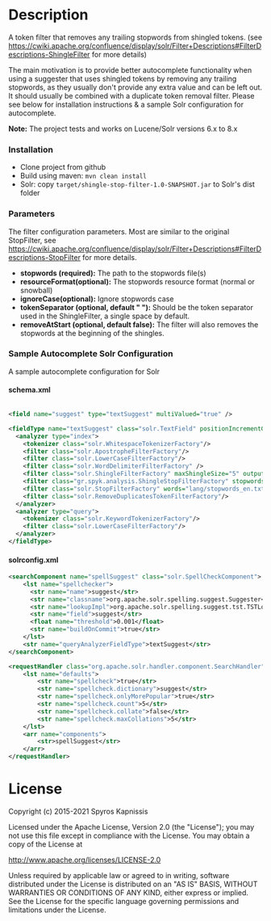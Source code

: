 # Description

A token filter that removes any trailing stopwords from shingled tokens. (see https://cwiki.apache.org/confluence/display/solr/Filter+Descriptions#FilterDescriptions-ShingleFilter for more details)

The main motivation is to provide better autocomplete functionality when using a suggester that uses shingled tokens by removing any trailing stopwords, as they usually don't provide any extra value and can be left out. It should usually be combined with a duplicate token removal filter. Please see below for installation instructions & a sample Solr configuration for autocomplete.

**Note:** The project tests and works on Lucene/Solr versions 6.x to 8.x

### Installation

- Clone project from github
- Build using maven: `mvn clean install`
- Solr: copy `target/shingle-stop-filter-1.0-SNAPSHOT.jar` to Solr's dist folder

### Parameters

The filter configuration parameters. Most are similar to the original StopFilter, see https://cwiki.apache.org/confluence/display/solr/Filter+Descriptions#FilterDescriptions-StopFilter for more details.
- **stopwords (required):** The path to the stopwords file(s)
- **resourceFormat(optional):** The stopwords resource format (normal or snowball)
- **ignoreCase(optional):** Ignore stopwords case
- **tokenSeparator (optional, default " "):** Should be the token separator used in the ShingleFilter, a single space by default.
- **removeAtStart (optional, default false):** The filter will also removes the stopwords at the beginning of the shingles.

### Sample Autocomplete Solr Configuration
A sample autocomplete configuration for Solr

#### schema.xml

```xml

<field name="suggest" type="textSuggest" multiValued="true" />

<fieldType name="textSuggest" class="solr.TextField" positionIncrementGap="100" >
  <analyzer type="index">
    <tokenizer class="solr.WhitespaceTokenizerFactory"/>
    <filter class="solr.ApostropheFilterFactory"/>
    <filter class="solr.LowerCaseFilterFactory"/>
    <filter class="solr.WordDelimiterFilterFactory" />
    <filter class="solr.ShingleFilterFactory" maxShingleSize="5" outputUnigrams="true" />
    <filter class="gr.spyk.analysis.ShingleStopFilterFactory" stopwords="lang/stopwords_ff.txt" tokenSeparator=" " />
    <filter class="solr.StopFilterFactory" words="lang/stopwords_en.txt" ignoreCase="true" />
    <filter class="solr.RemoveDuplicatesTokenFilterFactory"/>
  </analyzer>
  <analyzer type="query">
    <tokenizer class="solr.KeywordTokenizerFactory"/>
    <filter class="solr.LowerCaseFilterFactory"/>
  </analyzer>
</fieldType>
```

#### solrconfig.xml

```xml
<searchComponent name="spellSuggest" class="solr.SpellCheckComponent">
    <lst name="spellchecker">
      <str name="name">suggest</str>
      <str name="classname">org.apache.solr.spelling.suggest.Suggester</str>
      <str name="lookupImpl">org.apache.solr.spelling.suggest.tst.TSTLookup</str>
      <str name="field">suggest</str>
      <float name="threshold">0.001</float>
      <str name="buildOnCommit">true</str>
    </lst>
    <str name="queryAnalyzerFieldType">textSuggest</str>
</searchComponent>

<requestHandler class="org.apache.solr.handler.component.SearchHandler" name="/spellSuggest">
    <lst name="defaults">
        <str name="spellcheck">true</str>
        <str name="spellcheck.dictionary">suggest</str>
        <str name="spellcheck.onlyMorePopular">true</str>
        <str name="spellcheck.count">5</str>
        <str name="spellcheck.collate">false</str>
        <str name="spellcheck.maxCollations">5</str>
    </lst>
    <arr name="components">
        <str>spellSuggest</str>
    </arr>
</requestHandler>
```

# License

Copyright (c) 2015-2021 Spyros Kapnissis

Licensed under the Apache License, Version 2.0 (the "License");
you may not use this file except in compliance with the License.
You may obtain a copy of the License at

   http://www.apache.org/licenses/LICENSE-2.0

Unless required by applicable law or agreed to in writing, software
distributed under the License is distributed on an "AS IS" BASIS,
WITHOUT WARRANTIES OR CONDITIONS OF ANY KIND, either express or implied.
See the License for the specific language governing permissions and
limitations under the License.

